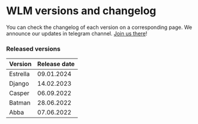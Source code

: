 # WLM versions and changelog

You can check the changelog of each version on a corresponding page. We announce our updates in telegram channel. [Join us there](https://t.me/notifyteos)!

### Released versions <a href="#available-graph-api-versions" id="available-graph-api-versions"></a>

| Version  | Release date |
| -------- | ------------ |
| Estrella | 09.01.2024   |
| Django   | 14.02.2023   |
| Casper   | 06.09.2022   |
| Batman   | 28.06.2022   |
| Abba     | 07.06.2022   |
